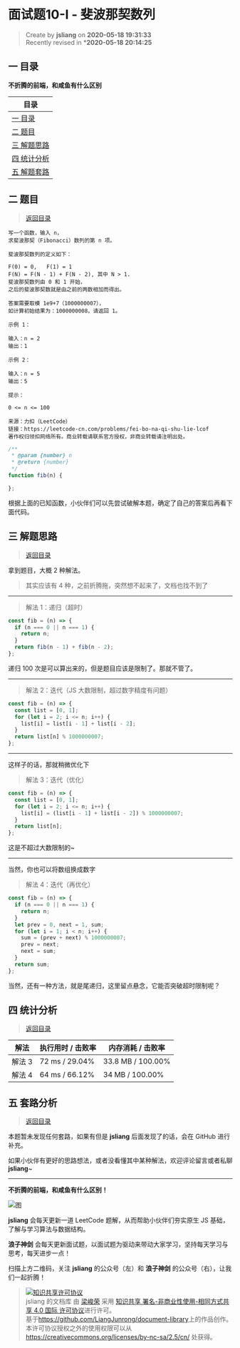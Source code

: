 面试题10-I - 斐波那契数列
===

> Create by **jsliang** on **2020-05-18 19:31:33**  
> Recently revised in ***2020-05-18 20:14:25**  

## <a name="chapter-one" id="chapter-one"></a>一 目录

**不折腾的前端，和咸鱼有什么区别**

| 目录 |
| --- |
| [一 目录](#chapter-one) |
| <a name="catalog-chapter-two" id="catalog-chapter-two"></a>[二 题目](#chapter-two) |
| <a name="catalog-chapter-three" id="catalog-chapter-three"></a>[三 解题思路](#chapter-three) |
| <a name="catalog-chapter-four" id="catalog-chapter-four"></a>[四 统计分析](#chapter-four) |
| <a name="catalog-chapter-five" id="catalog-chapter-five"></a>[五 解题套路](#chapter-five) |

## <a name="chapter-two" id="chapter-two"></a>二 题目

> [返回目录](#chapter-one)

```
写一个函数，输入 n，
求斐波那契（Fibonacci）数列的第 n 项。

斐波那契数列的定义如下：

F(0) = 0,   F(1) = 1
F(N) = F(N - 1) + F(N - 2), 其中 N > 1.
斐波那契数列由 0 和 1 开始，
之后的斐波那契数就是由之前的两数相加而得出。

答案需要取模 1e9+7（1000000007），
如计算初始结果为：1000000008，请返回 1。

示例 1：

输入：n = 2
输出：1

示例 2：

输入：n = 5
输出：5

提示：

0 <= n <= 100

来源：力扣（LeetCode）
链接：https://leetcode-cn.com/problems/fei-bo-na-qi-shu-lie-lcof
著作权归领扣网络所有。商业转载请联系官方授权，非商业转载请注明出处。
```

```js
/**
 * @param {number} n
 * @return {number}
 */
function fib(n) {

};
```

根据上面的已知函数，小伙伴们可以先尝试破解本题，确定了自己的答案后再看下面代码。

## <a name="chapter-three" id="chapter-three"></a>三 解题思路

> [返回目录](#chapter-one)

拿到题目，大概 2 种解法。

> 其实应该有 4 种，之前折腾拖，突然想不起来了，文档也找不到了

---

> 解法 1：递归（超时）

```js
const fib = (n) => {
  if (n === 0 || n === 1) {
    return n;
  }
  return fib(n - 1) + fib(n - 2);
};
```

递归 100 次是可以算出来的，但是题目应该是限制了。那就不管了。

---

> 解法 2：迭代（JS 大数限制，超过数字精度有问题）

```js
const fib = (n) => {
  const list = [0, 1];
  for (let i = 2; i <= n; i++) {
    list[i] = list[i - 1] + list[i - 2];
  }
  return list[n] % 1000000007;
};
```

---

这样子的话，那就稍微优化下

> 解法 3：迭代（优化）

```js
const fib = (n) => {
  const list = [0, 1];
  for (let i = 2; i <= n; i++) {
    list[i] = (list[i - 1] + list[i - 2]) % 1000000007;
  }
  return list[n];
};
```

这是不超过大数限制的~

---

当然，你也可以将数组换成数字

> 解法 4：迭代（再优化）

```js
const fib = (n) => {
  if (n === 0 || n === 1) {
    return n;
  }
  let prev = 0, next = 1, sum;
  for (let i = 1; i < n; i++) {
    sum = (prev + next) % 1000000007;
    prev = next;
    next = sum;
  }
  return sum;
};
```

当然，还有一种方法，就是尾递归，这里留点悬念，它能否突破超时限制呢？

## <a name="chapter-four" id="chapter-four"></a>四 统计分析

> [返回目录](#chapter-one)

| 解法 | 执行用时 / 击败率 | 内存消耗 / 击败率 |
| --- | --- | --- |
| 解法 3 | 72 ms / 29.04%  | 33.8 MB / 100.00% |
| 解法 4 | 64 ms / 66.12%  | 34 MB / 100.00% |

## <a name="chapter-five" id="chapter-five"></a>五 套路分析

> [返回目录](#chapter-one)

本题暂未发现任何套路，如果有但是 **jsliang** 后面发现了的话，会在 GitHub 进行补充。

如果小伙伴有更好的思路想法，或者没看懂其中某种解法，欢迎评论留言或者私聊 **jsliang**~

---

**不折腾的前端，和咸鱼有什么区别！**

![图](https://github.com/LiangJunrong/document-library/blob/master/public-repertory/img/z-index-small.png?raw=true)

**jsliang** 会每天更新一道 LeetCode 题解，从而帮助小伙伴们夯实原生 JS 基础，了解与学习算法与数据结构。

**浪子神剑** 会每天更新面试题，以面试题为驱动来带动大家学习，坚持每天学习与思考，每天进步一点！

扫描上方二维码，关注 **jsliang** 的公众号（左）和 **浪子神剑** 的公众号（右），让我们一起折腾！

> <a rel="license" href="http://creativecommons.org/licenses/by-nc-sa/4.0/"><img alt="知识共享许可协议" style="border-width:0" src="https://i.creativecommons.org/l/by-nc-sa/4.0/88x31.png" /></a><br /><span xmlns:dct="http://purl.org/dc/terms/" property="dct:title">jsliang 的文档库</span> 由 <a xmlns:cc="http://creativecommons.org/ns#" href="https://github.com/LiangJunrong/document-library" property="cc:attributionName" rel="cc:attributionURL">梁峻荣</a> 采用 <a rel="license" href="http://creativecommons.org/licenses/by-nc-sa/4.0/">知识共享 署名-非商业性使用-相同方式共享 4.0 国际 许可协议</a>进行许可。<br />基于<a xmlns:dct="http://purl.org/dc/terms/" href="https://github.com/LiangJunrong/document-library" rel="dct:source">https://github.com/LiangJunrong/document-library</a>上的作品创作。<br />本许可协议授权之外的使用权限可以从 <a xmlns:cc="http://creativecommons.org/ns#" href="https://creativecommons.org/licenses/by-nc-sa/2.5/cn/" rel="cc:morePermissions">https://creativecommons.org/licenses/by-nc-sa/2.5/cn/</a> 处获得。